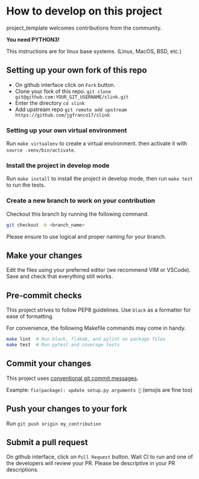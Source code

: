 # How to develop on this project

project_template welcomes contributions from the community.

**You need PYTHON3!**

This instructions are for linux base systems. (Linux, MacOS, BSD, etc.)

## Setting up your own fork of this repo

- On github interface click on `Fork` button.
- Clone your fork of this repo. `git clone git@github.com:YOUR_GIT_USERNAME/slink.git`
- Enter the directory `cd slink`
- Add upstream repo `git remote add upstream https://github.com/jgfranco17/slink`

### Setting up your own virtual environment

Run `make virtualenv` to create a virtual environment.
then activate it with `source .venv/bin/activate`.

### Install the project in develop mode

Run `make install` to install the project in develop mode, then run `make test` to run the tests.

### Create a new branch to work on your contribution

Checkout this branch by running the following command.

```bash
git checkout -b <branch_name>
```

Please ensure to use logical and proper naming for your branch.

## Make your changes

Edit the files using your preferred editor (we recommend VIM or VSCode). Save and check that everything still works.

## Pre-commit checks

This project strives to follow PEP8 guidelines. Use `black` as a formatter for ease of formatting.

For convenience, the following Makefile commands may come in handy.

```bash
make lint  # Run black, flake8, and pylint on package files
make test  # Run pytest and coverage tests
```

## Commit your changes

This project uses [conventional git commit messages](https://www.conventionalcommits.org/en/v1.0.0/).

Example: `fix(package): update setup.py arguments 🎉` (emojis are fine too)

## Push your changes to your fork

Run `git push origin my_contribution`

## Submit a pull request

On github interface, click on `Pull Request` button. Wait CI to run and one of the developers will review your PR. Please be descriptive in your PR descriptions.
